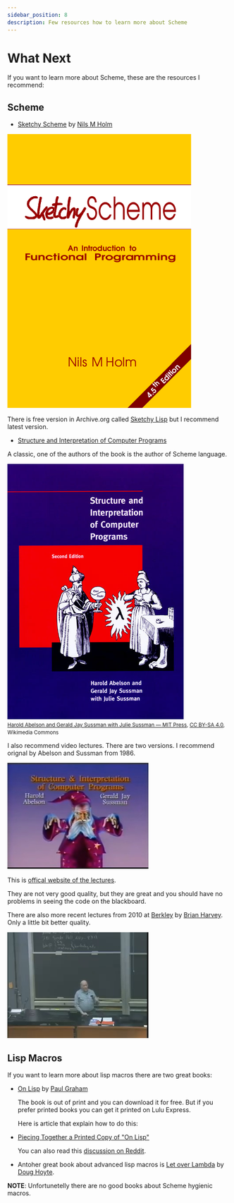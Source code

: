 ```yaml
---
sidebar_position: 8
description: Few resources how to learn more about Scheme
---
```


# What Next

If you want to learn more about Scheme, these are the resources I recommend:

## Scheme

* [Sketchy Scheme](https://www.t3x.org/sketchy/) by [Nils M Holm](https://www.t3x.org/)

![Sketchy Scheme Book Cover](./img/sketchy-scheme.png)

There is free version in Archive.org called [Sketchy Lisp](https://archive.org/details/sketchy-lisp) but I recommend latest version.

* [Structure and Interpretation of Computer Programs](https://web.mit.edu/6.001/6.037/sicp.pdf)

A classic, one of the authors of the book is the author of Scheme language.

![SICP Cover](./img/SICP-cover.jpg)<br/>
<small><a href="https://commons.wikimedia.org/wiki/File:SICP_cover.jpg">Harold Abelson and Gerald Jay Sussman with Julie Sussman — MIT Press</a>, <a href="https://creativecommons.org/licenses/by-sa/4.0">CC BY-SA 4.0</a>, Wikimedia Commons</small>

I also recommend video lectures. There are two versions. I recommend orignal by Abelson and Sussman from 1986.

[![SICP MIT Lectures](./img/SICP-lectures.jpg)](https://www.youtube.com/playlist?list=PLB63C06FAF154F047)

This is [offical website of the lectures](https://groups.csail.mit.edu/mac/classes/6.001/abelson-sussman-lectures/).

They are not very good quality, but they are great and you should have no problems in seeing the code on the blackboard.

There are also more recent lectures from 2010 at [Berkley](https://www.berkeley.edu/) by [Brian Harvey](https://people.eecs.berkeley.edu/~bh/).
Only a little bit better quality.

[![UC Berkeley CS 61A The Structure and Interpretation of Computer Programs, Spring 2010](./img/SCIP-lectures-berkley.jpg)](https://www.youtube.com/playlist?list=PLhMnuBfGeCDNgVzLPxF9o5UNKG1b-LFY9)

## Lisp Macros

If you want to learn more about lisp macros there are two great books:

* [On Lisp](https://www.paulgraham.com/onlisp.html) by [Paul Graham](https://www.paulgraham.com)

  The book is out of print and you can download it for free. But if you prefer printed books you can get it printed on Lulu Express.

  Here is article that explain how to do this:

* [Piecing Together a Printed Copy of "On Lisp"](https://www.lurklurk.org/onlisp/onlisp.html)

  You can also read this [discussion on Reddit](https://www.reddit.com/r/lisp/comments/l71amc/on_lisp_paperback_replica/).

* Antoher great book about advanced lisp macros is [Let over Lambda](https://letoverlambda.com/) by [Doug Hoyte](https://hoytech.com/).


**NOTE**: Unfortunetelly there are no good books about Scheme hygienic macros.
